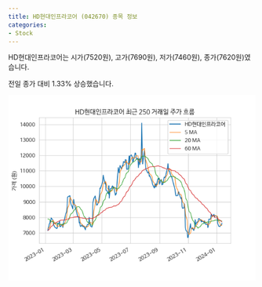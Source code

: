 ```yaml
---
title: HD현대인프라코어 (042670) 종목 정보
categories:
- Stock
---
```


HD현대인프라코어는 시가(7520원), 고가(7690원), 저가(7460원), 종가(7620원)였습니다.

전일 종가 대비 1.33% 상승했습니다.

<!-- more -->

![042670](/assets/images/stock/042670.png)